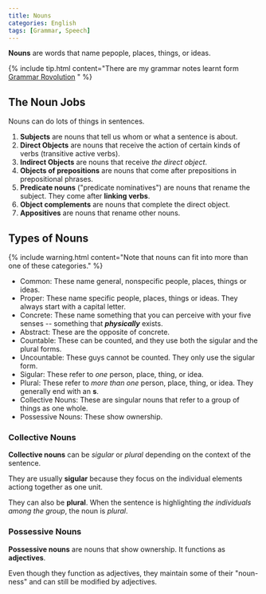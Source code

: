 ```yaml
---
title: Nouns
categories: English
tags: [Grammar, Speech]
---
```



**Nouns** are words that name pepople, places, things, or ideas.

{% include tip.html content="There are my grammar notes learnt form [Grammar Rovolution](https://www.english-grammar-revolution.com/what-is-a-noun.html)
" %}

## The Noun Jobs
Nouns can do lots of things in sentences.

1. **Subjects** are nouns that tell us whom or what a sentence is about.
2. **Direct Objects** are nouns that receive the action of certain kinds of
verbs (transitive active verbs).
3. **Indirect Objects** are nouns that receive *the direct object*.
4. **Objects of prepositions** are nouns that come after prepositions in
prepositional phrases.
5. **Predicate nouns** ("predicate nominatives") are nouns that rename the
subject. They come after **linking verbs**.
6. **Object complements** are nouns that complete the direct object.
7. **Appositives** are nouns that rename other nouns.

## Types of Nouns

{% include warning.html content="Note that nouns can fit into more than one of
these categories." %}

- Common: These name general, nonspecific people, places, things or ideas.
- Proper: These name specific people, places, things or ideas. They always start with a capital letter.
- Concrete: These name something that you can perceive with your five senses 
-- something that ***physically*** exists.
- Abstract: These are the opposite of concrete.
- Countable: These can be counted, and they use both the sigular and the plural
forms.
- Uncountable: These guys cannot be counted. They only use the sigular form.
- Sigular: These refer to *one* person, place, thing, or idea.
- Plural: These refer to *more than one* person, place, thing, or idea. They
generally end with an **s**.
- Collective Nouns: These are singular nouns that refer to a group of things as one whole.
- Possessive Nouns: These show ownership.

### Collective Nouns
**Collective nouns** can be *sigular* or *plural* depending on the context of
the sentence.

They are usually **sigular** because they focus on the individual elements
actiong together as one unit.

They can also be **plural**. When the sentence is highlighting *the individuals
among the group*, the noun is *plural*.

### Possessive Nouns
**Possessive nouns** are nouns that show ownership. It functions as **adjectives**.

Even though they function as adjectives, they maintain some of their "noun-ness" and can still be modified by adjectives.

